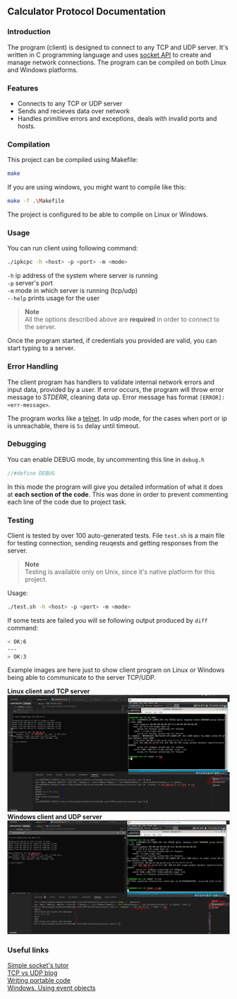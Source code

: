 ## Calculator Protocol Documentation
### Introduction
The program (client) is designed to connect to any TCP and UDP server. It's written in C programming language and uses [socket API](https://www.geeksforgeeks.org/socket-programming-cc/) to create and manage network connections. The program can be compiled on both Linux and Windows platforms.

### Features
- Connects to any TCP or UDP server
- Sends and recieves data over network
- Handles primitive errors and exceptions, deals with invalid ports and hosts.

### Compilation
This project can be compiled using Makefile:
```bash
make
```
If you are using windows, you might want to compile like this:
```bash
make -f .\Makefile
```

The project is configured to be able to compile on Linux or Windows.

### Usage

You can run client using following command:
```bash
./ipkcpc -h <host> -p <port> -m <mode>
```

`-h` ip address of the system where server is running<br/>
`-p` server's port<br/>
`-m` mode in which server is running (tcp/udp)<br/>
`--help` prints usage for the user<br/>

> **Note**<br/>
All the options described above are **required** in order to connect to the server.

Once the program started, if credentials you provided are valid, you can start typing to a server.


### Error Handling
The client program has handlers to validate internal network errors and input data, provided by a user. If error occurs, the program will throw error message to *STDERR*, cleaning data up.  Error message has format `[ERROR]:<err-message>`. 

The program works like a [telnet](https://cs.wikipedia.org/wiki/Telnet). In udp mode, for the cases when port or ip is unreachable, there is `5s` delay until timeout.

### Debugging
You can enable DEBUG mode, by uncommenting this line in `debug.h`
```c
//#define DEBUG
```

In this mode the program will give you detailed information of what it does at **each section of the code**. This was done in order to prevent commenting each line of the code due to project task.


### Testing
Client is tested by over 100 auto-generated tests. File `test.sh` is a main file for testing connection, sending reuqests and getting responses from the server.

> **Note** <br/>
Testing is available only on Unix, since it's native platform for this project.

Usage:
```sh
./test.sh -h <host> -p <port> -m <mode>
```

If some tests are failed you will se following output produced by `diff` command:
```bash
< OK:6
---
> OK:3
```

Example images are here just to show client program on Linux or Windows being able to communicate to the server TCP/UDP.

**Linux client and TCP server**
![](./test/linux-test-tcp.PNG)
**Windows client and UDP server**
![](./test/windows-test-udp.PNG)

### Useful links

[Simple socket's tutor](https://www.cs.rpi.edu/~moorthy/Courses/os98/Pgms/socket.html)<br/>
[TCP vs UDP blog](https://www.lifesize.com/blog/tcp-vs-udp/)<br/>
[Writing portable code](https://www.delphipower.xyz/guide_6/writing_portable_code.html)<br/>
[Windows. Using event objects](https://learn.microsoft.com/en-us/windows/win32/sync/using-event-objects)
